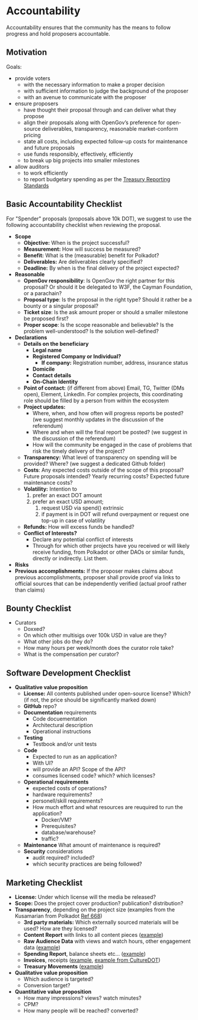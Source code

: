 # Accountability

Accountability ensures that the community has the means to follow progress and hold proposers accountable.

## Motivation
Goals:
- provide voters
    - with the necessary information to make a proper decision
    - with sufficient information to judge the background of the proposer
    - with an avenue to communicate with the proposer
- ensure proposers
    - have thought their proposal through and can deliver what they propose
    - align their proposals along with OpenGov’s preference for open-source deliverables, transparency, reasonable market-conform pricing
    - state all costs, including expected follow-up costs for maintenance and future proposals
    - use funds responsibly, effectively, efficiently
    - to break up big projects into smaller milestones
- allow auditors
    - to work efficiently
    - to report budgetary spending as per the [Treasury Reporting Standards](/reports/treasury_reporting_standards)

## Basic Accountability Checklist

For "Spender" proposals (proposals above 10k DOT), we suggest to use the following accountability checklist when reviewing the proposal. 

- **Scope**
    - **Objective:** When is the project successful?
    - **Measurement:** How will success be measured?
    - **Benefit:** What is the (measurable) benefit for Polkadot?
    - **Deliverables:** Are deliverables clearly specified?
    - **Deadline:** By when is the final delivery of the project expected?
- **Reasonable**
    - **OpenGov responsibility**: Is OpenGov the right partner for this proposal? Or should it be delegated to W3F, the Cayman Foundation, or a parachain?
    - **Proposal type**: Is the proposal in the right type? Should it rather be a bounty or a singular proposal?
    - **Ticket size**: Is the ask amount proper or should a smaller milestone be proposed first?
    - **Proper scope**: Is the scope reasonable and believable? Is the problem well-understood? Is the solution well-defined?
- **Declarations**
    - **Details on the beneficiary**
        - **Legal name**
        - **Registered Company or Individual?**
            - **If company:** Registration number, address, insurance status
        - **Domicile**
        - **Contact details**
        - **On-Chain Identity**
    - **Point of contact:** (if different from above) Email, TG, Twitter (DMs open), Element, LinkedIn. For complex projects, this coordinating role should be filled by a person from within the ecosystem
    - **Project updates:**
        - Where, when, and how often will progress reports be posted? (we suggest monthly updates in the discussion of the referendum)
        - Where and when will the final report be posted? (we suggest in the discussion of the referendum)
        - How will the community be engaged in the case of problems that risk the timely delivery of the project?
    - **Transparency:** What level of transparency on spending will be provided? Where? (we suggest a dedicated Github folder)
    - **Costs**: Any expected costs outside of the scope of this proposal? Future proposals intended? Yearly recurring costs? Expected future maintenance costs?
    - **Volatility:** Intention to
        1. prefer an exact DOT amount
        2. prefer an exact USD amount;
            1. request USD via spend() extrinsic
            2. if payment is in DOT will refund overpayment or request one top-up in case of volatility
    - **Refunds:** How will excess funds be handled?
    - **Conflict of Interests?**
        - Declare any potential conflict of interests
        - Through for which other projects have you received or will likely receive funding, from Polkadot or other DAOs or similar funds, directly or indirectly. List them.
- **Risks**
- **Previous accomplishments:** If the proposer makes claims about previous accomplishments, proposer shall provide proof via links to official sources that can be independently verified (actual proof rather than claims)

## Bounty Checklist
- Curators
  - Doxxed?
  - On which other multisigs over 100k USD in value are they?
  - What other jobs do they do?
  - How many hours per week/month does the curator role take?
  - What is the compensation per curator?

## Software Development Checklist
- **Qualitative value proposition**
  - **License:** All contents published under open-source license? Which? (if not, the price should be significantly marked down)
  - **GitHub** repo?
  - **Documentation** requirements
    - Code docuementation
    - Architectural description
    - Operational instructions
  - **Testing**
    - Testbook and/or unit tests
  - **Code**
    - Expected to run as an application?
    - With UI?
    - will provide an API? Scope of the API?
    - consumes licensed code? which? which licenses?
  - **Operational requirements**
    - expected costs of operations?
    - hardware requirements?
    - personell/skill requirements?
    - How much effort and what resources are reuquired to run the application?
      - Docker/VM?
      - Prerequisites?
      - database/warehouse?
      - traffic?
  - **Maintenance** What amount of maintenance is required?
  - **Security** considerations
    - audit required? included?
    - which security practices are being followed?

## Marketing Checklist
- **License:** Under which license will the media be released?
- **Scope:** Does the project cover production? publication? distribution?
- **Transparency**, depending on the project size (examples from the Kusamarian from Polkadot [Ref 668](https://polkadot.subsquare.io/referenda/668))
    - **3rd party materials:** Which externally sourced materials will be used? How are they licensed?
    - **Content Report** with links to all content pieces ([example](https://www.notion.so/40b59b62222c46a6ac738359b8704b05?pvs=21))
    - **Raw Audience Data** with views and watch hours, other engagement data ([example](https://docs.google.com/spreadsheets/d/1kWP_lDENeFQHM5Yo3fksJ77wnvYXr43GbwhwcvcQZeg/edit#gid=1021750851))
    - **Spending Report**, balance sheets etc… ([example](https://docs.google.com/spreadsheets/d/1PJq7Ji83Imn4oCgX2HQwM0bl9-F8oIJcu1GmZCNo0mc/edit#gid=455286747))
    - **Invoices**, receipts ([example](https://drive.google.com/drive/folders/1InVpufZFcaEt7tE012mcvkdjV5v0IDv9), [example from CultureDOT](https://drive.google.com/drive/folders/1KUoCwxXZ20MzvBPfwq9xZEumOqcwuKQx))
    - **Treasury Movements** ([example](https://www.notion.so/de4afb47625d48a9b4a5f0e74d074dff?pvs=21))
- **Qualitative value proposition**
  - Which audience is targeted?
  - Conversion target?
- **Quantitative value proposition**
  - How many impressions? views? watch minutes?
  - CPM?
  - How many people will be reached? converted?